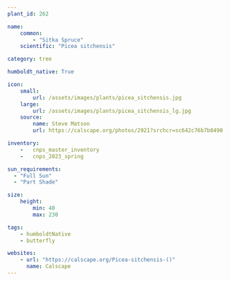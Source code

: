 ```yaml
---
plant_id: 262 

name: 
    common: 
        - "Sitka Spruce"  
    scientific: "Picea sitchensis"  

category: tree

humboldt_native: True

icon: 
    small: 
        url: /assets/images/plants/picea_sitchensis.jpg 
    large: 
        url: /assets/images/plants/picea_sitchensis_lg.jpg 
    source: 
        name: Steve Matson 
        url: https://calscape.org/photos/2921?srchcr=sc642c76b7b8490

inventory: 
    -   cnps_master_inventory
    -   cnps_2023_spring

sun_requirements:
  - "Full Sun"
  - "Part Shade"

size:
    height: 
        min: 40 
        max: 230

tags:
    - humboldtNative
    - butterfly

websites: 
    - url: "https://calscape.org/Picea-sitchensis-()"
      name: Calscape
---
```


